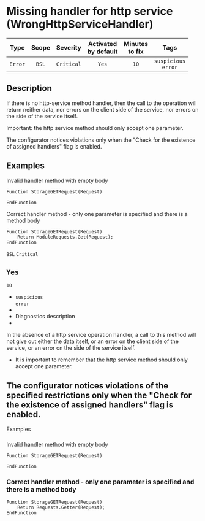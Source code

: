 # Missing handler for http service (WrongHttpServiceHandler)

|   Type    |    Scope    |  Severity   |    Activated<br>by default    |    Minutes<br>to fix    |             Tags              |
|:--------:|:-----------------------------:|:-----------:|:------------------------------:|:-----------------------------------:|:-----------------------------:|
| `Error` |             `BSL`             | `Critical` |              `Yes`              |                `10`                 |    `suspicious`<br>`error`    |

<!-- Блоки выше заполняются автоматически, не трогать -->
## Description
<!-- Описание диагностики заполняется вручную. Необходимо понятным языком описать смысл и схему работу -->
If there is no http-service method handler, then the call to the operation will return neither data, nor errors on the client side of the service, nor errors on the side of the service itself.

Important: the http service method should only accept one parameter.

The configurator notices violations only when the "Check for the existence of assigned handlers" flag is enabled.

## Examples
<!-- В данном разделе приводятся примеры, на которые диагностика срабатывает, а также можно привести пример, как можно исправить ситуацию -->
Invalid handler method with empty body
```bsl
Function StorageGETRequest(Request)

EndFunction
```

Correct handler method - only one parameter is specified and there is a method body
```bsl
Function StorageGETRequest(Request)
    Return ModuleRequests.Get(Request);
EndFunction
```

`BSL`
`Critical`

## `Yes`
`10`

* `suspicious`<br>`error`
* <!-- Блоки выше заполняются автоматически, не трогать -->
* Diagnostics description
* <!-- Описание диагностики заполняется вручную. Необходимо понятным языком описать смысл и схему работу -->
In the absence of a http service operation handler, a call to this method will not give out either the data itself, or an error on the client side of the service, or an error on the side of the service itself.
* It is important to remember that the http service method should only accept one parameter.

## The configurator notices violations of the specified restrictions only when the "Check for the existence of assigned handlers" flag is enabled.

Examples
### <!-- В данном разделе приводятся примеры, на которые диагностика срабатывает, а также можно привести пример, как можно исправить ситуацию -->
Invalid handler method with empty body

```bsl
Function StorageGETRequest(Request)

EndFunction
```

### Correct handler method - only one parameter is specified and there is a method body

```bsl
Function StorageGETRequest(Request)
    Return Requests.Getter(Request);
EndFunction
```
